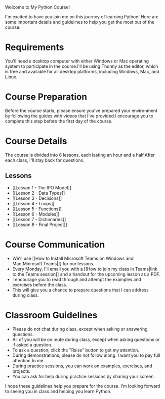 Welcome to My Python Course!

I'm excited to have you join me on this journey of learning Python! Here are some important details and guidelines to help you get the most out of the course:

# Requirements

You'll need a desktop computer with either Windows or Mac operating system to participate in the course.I'll be using Thonny as the editor, which is free and available for all desktop platforms, including Windows, Mac, and Linux.

# Course Preparation

Before the course starts, please ensure you've prepared your environment by following the guides with videos that I've provided.I encourage you to complete this step before the first day of the course.

# Course Details

The course is divided into 8 lessons, each lasting an hour and a half.After each class, I'll stay back for questions.

## Lessons

-   [[Lesson 1 - The IPO Model]]
-   [[Lesson 2 - Data Types]]
-   [[Lesson 3 - Decisions]]
-   [[Lesson 4 - Loops]]
-   [[Lesson 5 - Functions]]
-   [[Lesson 6 - Modules]]
-   [[Lesson 7 - Dictionaries]]
-   [[Lesson 8 - Final Project]]

# Course Communication

- We'll use [[How to Install Microsoft Teams on Windows and Mac|Microsoft Teams|]] for our lessons.
- Every Monday, I'll email you with a [[How to join my class in Teams|link to the Teams session]] and a handout for the upcoming lesson as a PDF.
- I encourage you to read through and attempt the examples and exercises before the class.
- This will give you a chance to prepare questions that I can address during class.

# Classroom Guidelines

- Please do not chat during class, except when asking or answering questions.
- All of you will be on mute during class, except when asking questions or if asked a question.
- To ask a question, click the "Raise" button to get my attention.
- During demonstrations, please do not follow along. I want you to pay full attention to me.
- During practice sessions, you can work on examples, exercises, and projects.
- You can ask for help during practice sessions by sharing your screen.

I hope these guidelines help you prepare for the course. I'm looking forward to seeing you in class and helping you learn Python.